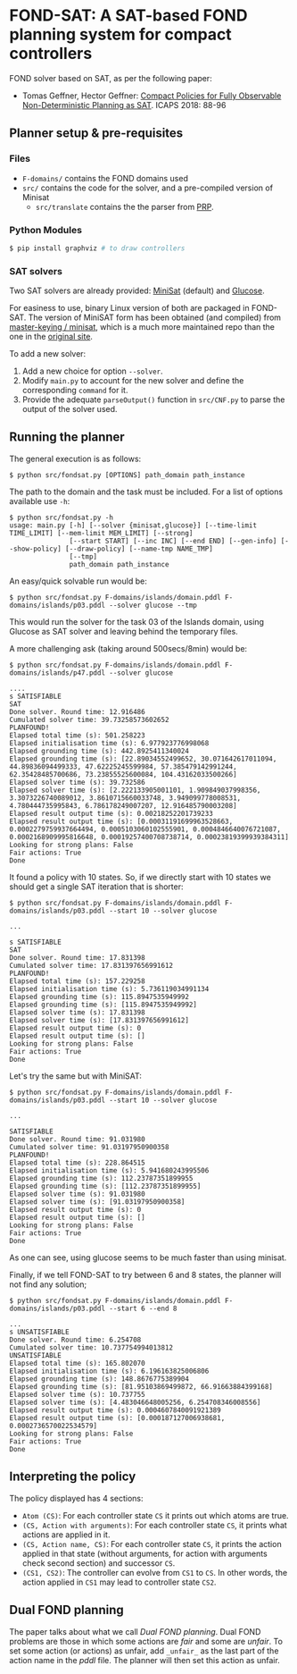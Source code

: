 # FOND-SAT: A SAT-based FOND planning system for compact controllers

FOND solver based on SAT, as per the following paper:

* Tomas Geffner, Hector Geffner: [Compact Policies for Fully Observable Non-Deterministic Planning as SAT](https://arxiv.org/pdf/1806.09455.pdf). ICAPS 2018: 88-96

## Planner setup & pre-requisites

### Files

* `F-domains/` contains the FOND domains used
* `src/` contains the code for the solver, and a pre-compiled version of Minisat
  * `src/translate` contains the the parser from [PRP](https://github.com/QuMuLab/planner-for-relevant-policies).

### Python Modules

```bash
$ pip install graphviz # to draw controllers
```

### SAT solvers

Two SAT solvers are already provided: [MiniSat](https://github.com/master-keying/minisat/) (default) and [Glucose](https://www.labri.fr/perso/lsimon/glucose/).

For easiness to use, binary Linux version of both are packaged in FOND-SAT. The version of MiniSAT form has been obtained (and compiled) from [master-keying /
minisat](https://github.com/master-keying/minisat/), which is a much more maintained repo than the one in the [original site](http://minisat.se/).

To add a new solver:

1. Add a new choice for option `--solver`.
2. Modify `main.py` to account for the new solver and define the corresponding `command` for it.
3. Provide the adequate `parseOutput()` function in `src/CNF.py` to parse the output of the solver used.

## Running the planner

The general execution is as follows:

```shell
$ python src/fondsat.py [OPTIONS] path_domain path_instance
```

The path to the domain and the task must be included. For a list of options available use `-h`:

```shell
$ python src/fondsat.py -h
usage: main.py [-h] [--solver {minisat,glucose}] [--time-limit TIME_LIMIT] [--mem-limit MEM_LIMIT] [--strong]
               [--start START] [--inc INC] [--end END] [--gen-info] [--show-policy] [--draw-policy] [--name-tmp NAME_TMP]
               [--tmp]
               path_domain path_instance
```

An easy/quick solvable run would be:

```shell
$ python src/fondsat.py F-domains/islands/domain.pddl F-domains/islands/p03.pddl --solver glucose --tmp
```

This would run the solver for the task 03 of the Islands domain, using Glucose as SAT solver and leaving behind the temporary files.

A more challenging ask (taking around 500secs/8min) would be:

```shell
$ python src/fondsat.py F-domains/islands/domain.pddl F-domains/islands/p47.pddl --solver glucose

....
s SATISFIABLE
SAT
Done solver. Round time: 12.916486
Cumulated solver time: 39.73258573602652
PLANFOUND!
Elapsed total time (s): 501.258223
Elapsed initialisation time (s): 6.977923776998068
Elapsed grounding time (s): 442.8925411340024
Elapsed grounding time (s): [22.89034552499652, 30.071642617011094, 44.89836094499333, 47.62225245599984, 57.385479142991244, 62.35428485700686, 73.23855525600084, 104.43162033500266]
Elapsed solver time (s): 39.732586
Elapsed solver time (s): [2.222133905001101, 1.909849037998356, 3.3073226740089012, 3.8610715660033748, 3.949099778008531, 4.780444735995843, 6.786178249007207, 12.916485790003208]
Elapsed result output time (s): 0.00218252201739233
Elapsed result output time (s): [0.00031191699963528663, 0.0002279759937664494, 0.0005103060102555901, 0.0004846640076721087, 0.0002168909995816648, 0.00019257400708738714, 0.00023819399939384311]
Looking for strong plans: False
Fair actions: True
Done
```

It found a policy with 10 states. So, if we directly start with 10 states we should get a single SAT iteration that is shorter:

```shell
$ python src/fondsat.py F-domains/islands/domain.pddl F-domains/islands/p03.pddl --start 10 --solver glucose

...

s SATISFIABLE
SAT
Done solver. Round time: 17.831398
Cumulated solver time: 17.831397656991612
PLANFOUND!
Elapsed total time (s): 157.229258
Elapsed initialisation time (s): 5.736119034991134
Elapsed grounding time (s): 115.8947535949992
Elapsed grounding time (s): [115.8947535949992]
Elapsed solver time (s): 17.831398
Elapsed solver time (s): [17.831397656991612]
Elapsed result output time (s): 0
Elapsed result output time (s): []
Looking for strong plans: False
Fair actions: True
Done
```

Let's try the same but with MiniSAT:

```shell
$ python src/fondsat.py F-domains/islands/domain.pddl F-domains/islands/p03.pddl --start 10 --solver glucose

...

SATISFIABLE
Done solver. Round time: 91.031980
Cumulated solver time: 91.03197950900358
PLANFOUND!
Elapsed total time (s): 228.864515
Elapsed initialisation time (s): 5.941680243995506
Elapsed grounding time (s): 112.23787351899955
Elapsed grounding time (s): [112.23787351899955]
Elapsed solver time (s): 91.031980
Elapsed solver time (s): [91.03197950900358]
Elapsed result output time (s): 0
Elapsed result output time (s): []
Looking for strong plans: False
Fair actions: True
Done
```

As one can see, using glucose seems to be much faster than using minisat.

Finally, if we tell FOND-SAT to try between 6 and 8 states, the planner will not find any solution;

```shell
$ python src/fondsat.py F-domains/islands/domain.pddl F-domains/islands/p03.pddl --start 6 --end 8

...
s UNSATISFIABLE
Done solver. Round time: 6.254708
Cumulated solver time: 10.737754994013812
UNSATISFIABLE
Elapsed total time (s): 165.802070
Elapsed initialisation time (s): 6.196163825006806
Elapsed grounding time (s): 148.8676775389904
Elapsed grounding time (s): [81.95103869499872, 66.91663884399168]
Elapsed solver time (s): 10.737755
Elapsed solver time (s): [4.483046648005256, 6.254708346008556]
Elapsed result output time (s): 0.0004607840091921389
Elapsed result output time (s): [0.000187127006938681, 0.0002736570022534579]
Looking for strong plans: False
Fair actions: True
Done
```

## Interpreting the policy

The policy displayed has 4 sections:

* `Atom (CS)`: For each controller state `CS` it prints out which atoms are true.
* `(CS, Action with arguments)`: For each controller state `CS`, it prints what actions are applied in it.
* `(CS, Action name, CS)`: For each controller state `CS`, it prints the action applied in that state (without arguments, for action with arguments check second section) and successor `CS`.
* `(CS1, CS2)`: The controller can evolve from `CS1` to `CS`. In other words, the action applied in `CS1` may lead to controller state `CS2`.

## Dual FOND planning

The paper talks about what we call *Dual FOND planning*. Dual FOND problems are those in which some actions are *fair* and some are *unfair*. To set some action (or actions) as unfair, add `_unfair_` as the last part of the action name in the *pddl* file. The planner will then set this action as unfair.